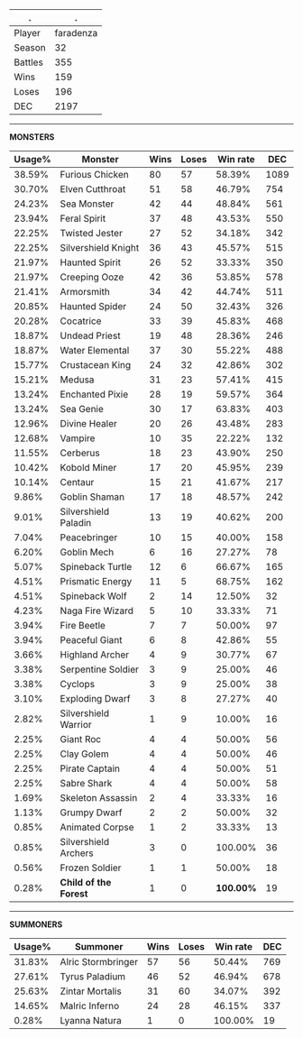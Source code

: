 .|.
|-|-
Player|faradenza
Season|32
Battles|355
Wins|159
Loses|196
DEC|2197

---
**MONSTERS**

Usage%|Monster|Wins|Loses|Win rate|DEC|
-|-|-|-|-|-|
38.59%|Furious Chicken|80|57|58.39%|1089|
30.70%|Elven Cutthroat|51|58|46.79%|754|
24.23%|Sea Monster|42|44|48.84%|561|
23.94%|Feral Spirit|37|48|43.53%|550|
22.25%|Twisted Jester|27|52|34.18%|342|
22.25%|Silvershield Knight|36|43|45.57%|515|
21.97%|Haunted Spirit|26|52|33.33%|350|
21.97%|Creeping Ooze|42|36|53.85%|578|
21.41%|Armorsmith|34|42|44.74%|511|
20.85%|Haunted Spider|24|50|32.43%|326|
20.28%|Cocatrice|33|39|45.83%|468|
18.87%|Undead Priest|19|48|28.36%|246|
18.87%|Water Elemental|37|30|55.22%|488|
15.77%|Crustacean King|24|32|42.86%|302|
15.21%|Medusa|31|23|57.41%|415|
13.24%|Enchanted Pixie|28|19|59.57%|364|
13.24%|Sea Genie|30|17|63.83%|403|
12.96%|Divine Healer|20|26|43.48%|283|
12.68%|Vampire|10|35|22.22%|132|
11.55%|Cerberus|18|23|43.90%|250|
10.42%|Kobold Miner|17|20|45.95%|239|
10.14%|Centaur|15|21|41.67%|217|
9.86%|Goblin Shaman|17|18|48.57%|242|
9.01%|Silvershield Paladin|13|19|40.62%|200|
7.04%|Peacebringer|10|15|40.00%|158|
6.20%|Goblin Mech|6|16|27.27%|78|
5.07%|Spineback Turtle|12|6|66.67%|165|
4.51%|Prismatic Energy|11|5|68.75%|162|
4.51%|Spineback Wolf|2|14|12.50%|32|
4.23%|Naga Fire Wizard|5|10|33.33%|71|
3.94%|Fire Beetle|7|7|50.00%|97|
3.94%|Peaceful Giant|6|8|42.86%|55|
3.66%|Highland Archer|4|9|30.77%|67|
3.38%|Serpentine Soldier|3|9|25.00%|46|
3.38%|Cyclops|3|9|25.00%|38|
3.10%|Exploding Dwarf|3|8|27.27%|40|
2.82%|Silvershield Warrior|1|9|10.00%|16|
2.25%|Giant Roc|4|4|50.00%|56|
2.25%|Clay Golem|4|4|50.00%|46|
2.25%|Pirate Captain|4|4|50.00%|51|
2.25%|Sabre Shark|4|4|50.00%|58|
1.69%|Skeleton Assassin|2|4|33.33%|16|
1.13%|Grumpy Dwarf|2|2|50.00%|32|
0.85%|Animated Corpse|1|2|33.33%|13|
0.85%|Silvershield Archers|3|0|100.00%|36|
0.56%|Frozen Soldier|1|1|50.00%|18|
0.28%|**Child of the Forest**|1|0|**100.00%**|19|

---
**SUMMONERS**

Usage%|Summoner|Wins|Loses|Win rate|DEC|
-|-|-|-|-|-|
31.83%|Alric Stormbringer|57|56|50.44%|769|
27.61%|Tyrus Paladium|46|52|46.94%|678|
25.63%|Zintar Mortalis|31|60|34.07%|392|
14.65%|Malric Inferno|24|28|46.15%|337|
0.28%|Lyanna Natura|1|0|100.00%|19|
